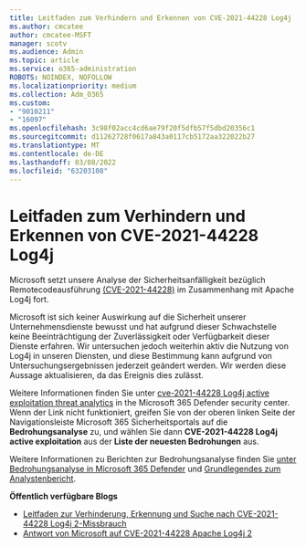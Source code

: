 ```yaml
---
title: Leitfaden zum Verhindern und Erkennen von CVE-2021-44228 Log4j
ms.author: cmcatee
author: cmcatee-MSFT
manager: scotv
ms.audience: Admin
ms.topic: article
ms.service: o365-administration
ROBOTS: NOINDEX, NOFOLLOW
ms.localizationpriority: medium
ms.collection: Adm_O365
ms.custom:
- "9010211"
- "16097"
ms.openlocfilehash: 3c98f02acc4cd6ae79f20f5dfb57f5dbd20356c1
ms.sourcegitcommit: d11262728f0617a843a0117cb5172aa322022b27
ms.translationtype: MT
ms.contentlocale: de-DE
ms.lasthandoff: 03/08/2022
ms.locfileid: "63203108"
---
```

# <a name="guidance-for-preventing-and-detecting-cve-2021-44228-log4j"></a>Leitfaden zum Verhindern und Erkennen von CVE-2021-44228 Log4j

Microsoft setzt unsere Analyse der Sicherheitsanfälligkeit bezüglich Remotecodeausführung [(CVE-2021-44228)](https://security.microsoft.com/threatanalytics3/a41971d4-cf8b-4fcf-946e-bd042229e8fa/overview) im Zusammenhang mit Apache Log4j fort.

Microsoft ist sich keiner Auswirkung auf die Sicherheit unserer Unternehmensdienste bewusst und hat aufgrund dieser Schwachstelle keine Beeinträchtigung der Zuverlässigkeit oder Verfügbarkeit dieser Dienste erfahren. Wir untersuchen jedoch weiterhin aktiv die Nutzung von Log4j in unseren Diensten, und diese Bestimmung kann aufgrund von Untersuchungsergebnissen jederzeit geändert werden. Wir werden diese Aussage aktualisieren, da das Ereignis dies zulässt.

Weitere Informationen finden Sie unter [cve-2021-44228 Log4j active exploitation threat analytics](https://security.microsoft.com/threatanalytics3/a41971d4-cf8b-4fcf-946e-bd042229e8fa/overview) in the Microsoft 365 Defender security center. Wenn der Link nicht funktioniert, greifen Sie von der oberen linken Seite der Navigationsleiste Microsoft 365 Sicherheitsportals auf die **Bedrohungsanalyse** zu, und wählen Sie dann **CVE-2021-44228 Log4j active exploitation** aus der **Liste der neuesten Bedrohungen** aus.

Weitere Informationen zu Berichten zur Bedrohungsanalyse finden Sie [unter Bedrohungsanalyse in Microsoft 365 Defender](https://docs.microsoft.com/microsoft-365/security/defender/threat-analytics) und [Grundlegendes zum Analystenbericht](https://docs.microsoft.com/microsoft-365/security/defender/threat-analytics-analyst-reports).

**Öffentlich verfügbare Blogs**

- [Leitfaden zur Verhinderung, Erkennung und Suche nach CVE-2021-44228 Log4j 2-Missbrauch](https://www.microsoft.com/security/blog/2021/12/11/guidance-for-preventing-detecting-and-hunting-for-cve-2021-44228-log4j-2-exploitation/)
- [Antwort von Microsoft auf CVE-2021-44228 Apache Log4j 2](https://msrc-blog.microsoft.com/2021/12/11/microsofts-response-to-cve-2021-44228-apache-log4j2/)
